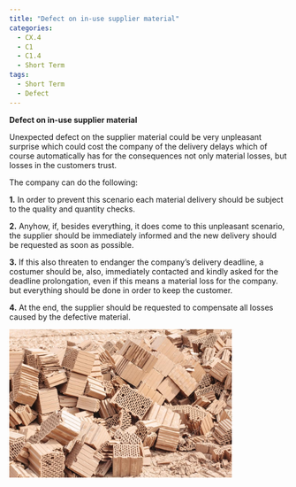 ```yaml
---
title: "Defect on in-use supplier material"
categories:
  - CX.4
  - C1
  - C1.4
  - Short Term
tags:
  - Short Term
  - Defect
---
```


**Defect on in-use supplier material**

Unexpected defect on the supplier material could be very unpleasant surprise which could cost the company of the delivery delays which of course automatically has for the consequences not only material losses, but losses in the customers trust.

The company can do the following:

**1.** In order to prevent this scenario each material delivery should be subject to the quality and quantity checks. 

**2.** Anyhow, if, besides everything, it does come to this unpleasant scenario, the supplier should be immediately informed and the new delivery should be requested as soon as possible.

**3.** If this also threaten to endanger the company’s delivery deadline, a costumer should be, also, immediately contacted and kindly asked for the deadline prolongation, even if this means a material loss for the company. but everything should be done in order to keep the customer. 

**4.** At the end, the supplier should be requested to compensate all losses caused by the defective material.

<img src="https://raw.githubusercontent.com/ADOxx-org/DISRUPT-Knowledge-Base/master/assets/images/depositphotos_87857466-stock-photo-defective-raw-brick.jpg" width="80%" height="80%">

